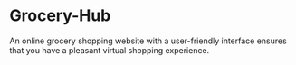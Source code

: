 # Grocery-Hub
An online grocery shopping website with a user-friendly interface ensures that you have a pleasant virtual shopping experience.
